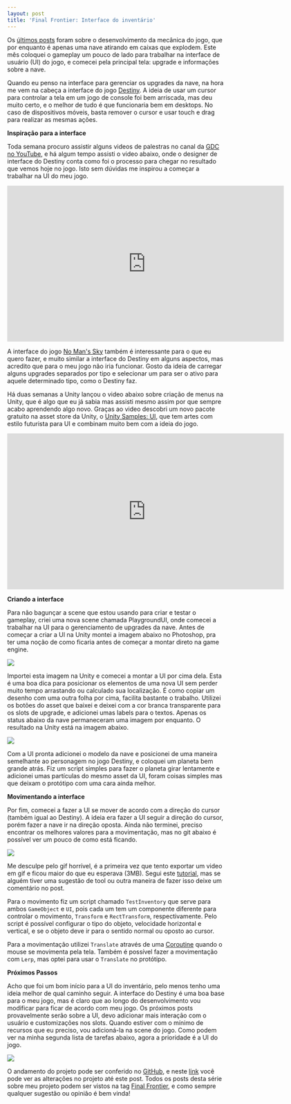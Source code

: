 ```yaml
---
layout: post
title: 'Final Frontier: Interface do inventário'
---
```


Os [últimos posts](http://gamedeveloper.com.br/tag/final-frontier/) foram sobre o desenvolvimento da mecânica do jogo, que por enquanto é apenas uma nave atirando em caixas que explodem. Este mês coloquei o gameplay um pouco de lado para trabalhar na interface de usuário (UI) do jogo, e comecei pela principal tela: upgrade e informações sobre a nave.

Quando eu penso na interface para gerenciar os upgrades da nave, na hora me vem na cabeça a interface do jogo [Destiny](https://www.destinythegame.com). A ideia de usar um cursor para controlar a tela em um jogo de console foi bem arriscada, mas deu muito certo, e o melhor de tudo é que funcionaria bem em desktops. No caso de dispositivos móveis, basta remover o cursor e usar touch e drag para realizar as mesmas ações.

**Inspiração para a interface**

Toda semana procuro assistir alguns videos de palestras no canal da [GDC no YouTube](https://www.youtube.com/channel/UC0JB7TSe49lg56u6qH8y_MQ), e há algum tempo assisti o video abaixo, onde o designer de interface do Destiny conta como foi o processo para chegar no resultado que vemos hoje no jogo. Isto sem dúvidas me inspirou a começar a trabalhar na UI do meu jogo.

<iframe width="640" height="360" src="https://www.youtube.com/embed/zp4NZ8i80QI" frameborder="0" allowfullscreen></iframe>

A interface do jogo [No Man's Sky](http://www.no-mans-sky.com/) também é interessante para o que eu quero fazer, e muito similar a interface do Destiny em alguns aspectos, mas acredito que para o meu jogo não iria funcionar. Gosto da ideia de carregar alguns upgrades separados por tipo e selecionar um para ser o ativo para aquele determinado tipo, como o Destiny faz.

Há duas semanas a Unity lançou o video abaixo sobre criação de menus na Unity, que é algo que eu já sabia mas assisti mesmo assim por que sempre acabo aprendendo algo novo. Graças ao video descobri um novo pacote gratuito na asset store da Unity, o [Unity Samples: UI](https://www.assetstore.unity3d.com/en/#!/content/25468), que tem artes com estilo futurista para UI e combinam muito bem com a ideia do jogo.

<iframe width="640" height="360" src="https://www.youtube.com/embed/OWtQnZsSdEU" frameborder="0" allowfullscreen></iframe>

**Criando a interface**

Para não bagunçar a scene que estou usando para criar e testar o gameplay, criei uma nova scene chamada PlaygroundUI, onde comecei a trabalhar na UI para o gerenciamento de upgrades da nave. Antes de começar a criar a UI na Unity montei a imagem abaixo no Photoshop, pra ter uma noção de como ficaria antes de começar a montar direto na game engine.

![](/content/images/2016/09/ff-ui-test.jpg)

Importei esta imagem na Unity e comecei a montar a UI por cima dela. Esta é uma boa dica para posicionar os elementos de uma nova UI sem perder muito tempo arrastando ou calculado sua localização. É como copiar um desenho com uma outra folha por cima, facilita bastante o trabalho. Utilizei os botões do asset que baixei e deixei com a cor branca transparente para os slots de upgrade, e adicionei umas labels para o textos. Apenas os status abaixo da nave permaneceram uma imagem por enquanto. O resultado na Unity está na imagem abaixo.

![](/content/images/2016/09/ff-ui-temp.jpg)

Com a UI pronta adicionei o modelo da nave e posicionei de uma maneira semelhante ao personagem no jogo Destiny, e coloquei um planeta bem grande atrás. Fiz um script simples para fazer o planeta girar lentamente e adicionei umas partículas do mesmo asset da UI, foram coisas simples mas que deixam o protótipo com uma cara ainda melhor.

**Movimentando a interface**

Por fim, comecei a fazer a UI se mover de acordo com a direção do cursor (também igual ao Destiny). A ideia era fazer a UI seguir a direção do cursor, porém fazer  a nave ir na direção oposta. Ainda não terminei, preciso encontrar os melhores valores para a movimentação, mas no git abaixo é possível ver um pouco de como está ficando.

![](/content/images/2016/09/ff-ui-animation.gif)

Me desculpe pelo gif horrível, é a primeira vez que tento exportar um video em gif e ficou maior do que eu esperava (3MB). Segui este [tutorial](https://gist.github.com/dergachev/4627207), mas se alguém tiver uma sugestão de tool ou outra maneira de fazer isso deixe um comentário no post.

Para o movimento fiz um script chamado `TestInventory` que serve para ambos `GameObject` e `UI`, pois cada um tem um componente diferente para controlar o movimento, `Transform` e `RectTransform`, respectivamente. Pelo script é possível configurar o tipo do objeto, velocidade horizontal e vertical, e se o objeto deve ir para o sentido normal ou oposto ao cursor.

Para a movimentação utilizei `Translate` através de uma [Coroutine](https://docs.unity3d.com/ScriptReference/MonoBehaviour.StartCoroutine.html) quando o mouse se movimenta pela tela. Também é possível fazer a movimentação com `Lerp`, mas optei para usar o `Translate` no protótipo.

**Próximos Passos**

Acho que foi um bom início para a UI do inventário, pelo menos tenho uma ideia melhor de qual caminho seguir. A interface do Destiny é uma boa base para o meu jogo, mas é claro que ao longo do desenvolvimento vou modificar para ficar de acordo com meu jogo. Os próximos posts provavelmente serão sobre a UI, devo adicionar mais interação com o usuário e customizações nos slots. Quando estiver com o mínimo de recursos que eu preciso, vou adicioná-la na scene do jogo. Como podem ver na minha segunda lista de tarefas abaixo, agora a prioridade é a UI do jogo.

![](/content/images/2016/09/ff-task-list-2.jpg)

O andamento do projeto pode ser conferido no [GitHub](https://github.com/cicanci/game-unity-ff), e neste [link](https://github.com/cicanci/game-unity-ff/tree/8ae4b2b4c3ff79095ef98dca22612450c1c9b870) você pode ver as alterações no projeto até este post. Todos os posts desta série sobre meu projeto podem ser vistos na tag [Final Frontier](http://gamedeveloper.com.br/tag/final-frontier/), e como sempre qualquer sugestão ou opinião é bem vinda!
